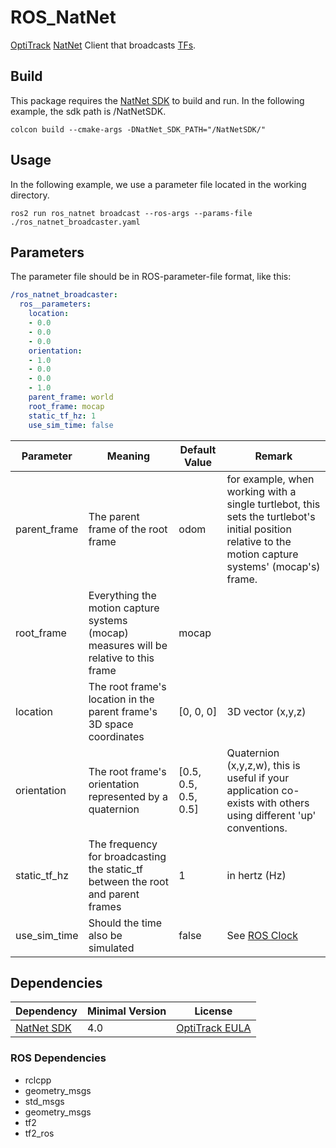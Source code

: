 # ROS_NatNet

[OptiTrack](https://optitrack.com/) [NatNet](https://optitrack.com/software/natnet-sdk/) Client that broadcasts [TFs](https://docs.ros.org/en/humble/Tutorials/Intermediate/Tf2/Tf2-Main.html).

## Build

This package requires the [NatNet SDK](https://optitrack.com/software/natnet-sdk/) to build and run.
In the following example, the sdk path is /NatNetSDK.

```console
colcon build --cmake-args -DNatNet_SDK_PATH="/NatNetSDK/"
```

## Usage

In the following example, we use a parameter file located in the working directory.

```console
ros2 run ros_natnet broadcast --ros-args --params-file ./ros_natnet_broadcaster.yaml
```

## Parameters

The parameter file should be in ROS-parameter-file format, like this:

```yaml
/ros_natnet_broadcaster:
  ros__parameters:
    location:
    - 0.0
    - 0.0
    - 0.0
    orientation:
    - 1.0
    - 0.0
    - 0.0
    - 1.0
    parent_frame: world
    root_frame: mocap
    static_tf_hz: 1
    use_sim_time: false
```

| Parameter 	| Meaning		|Default Value	|	Remark	|
| ---------		| ------------	|-------		|-------	|
| parent_frame	| The parent frame of the root frame							| odom	| for example, when working with a single turtlebot, this sets the turtlebot's initial position relative to the motion capture systems' (mocap's) frame.	|
| root_frame	| Everything the motion capture systems (mocap) measures will be relative to this frame	| mocap	|
| location	| The root frame's location in the parent frame's 3D space coordinates	| [0, 0, 0]	| 3D vector (x,y,z)	|
| orientation	| The root frame's orientation represented by a quaternion	| [0.5, 0.5, 0.5, 0.5]	| Quaternion (x,y,z,w), this is useful if your application co-exists with others using different 'up' conventions.	|
| static_tf_hz	| The frequency for broadcasting the static_tf between the root and parent frames | 1 | in hertz (Hz)|
| use_sim_time	| Should the time also be simulated	| false	|	See [ROS Clock](http://wiki.ros.org/Clock) |

## Dependencies

| Dependency                                                            | Minimal Version   | License |
| ------------                                                          | ---------------   | ------- |
| [NatNet SDK](https://optitrack.com/software/natnet-sdk/)               | 4.0               | [OptiTrack EULA](https://optitrack.com/about/legal/eula.html) |

### ROS Dependencies

* rclcpp
* geometry_msgs
* std_msgs
* geometry_msgs
* tf2
* tf2_ros
